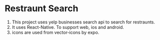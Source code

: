 # Restraunt Search

1. This project uses yelp businesses search api to search for restraunts.
2. It uses React-Native. To support web, ios and android.
3. icons are used from vector-icons by expo.